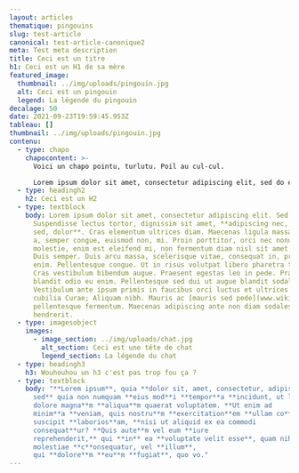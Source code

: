 ```yaml
---
layout: articles
thematique: pingouins
slug: test-article
canonical: test-article-canonique2
meta: Test meta description
title: Ceci est un titre
h1: Ceci est un H1 de sa mère
featured_image:
  thumbnail: ../img/uploads/pingouin.jpg
  alt: Ceci est un pingouin
  legend: La légende du pingouin
decalage: 50
date: 2021-09-23T19:59:45.953Z
tableau: []
thumbnail: ../img/uploads/pingouin.jpg
contenu:
  - type: chapo
    chapocontent: >-
      Voici un chapo pointu, turlutu. Poil au cul-cul.

      Lorem ipsum dolor sit amet, consectetur adipiscing elit, sed do eiusmod tempor incididunt ut labore et dolore magna aliqua. Ut enim ad minim veniam, quis nostrud exercitation ullamco laboris nisi ut aliquip ex ea commodo consequat. Duis aute irure dolor in reprehenderit in voluptate velit esse cillum dolore eu fugiat nulla pariatur. Excepteur sint occaecat cupidatat non proident, sunt in culpa qui officia deserunt mollit anim id est laborum.
  - type: headingh2
    h2: Ceci est un H2
  - type: textblock
    body: Lorem ipsum dolor sit amet, consectetur adipiscing elit. Sed non risus.
      Suspendisse lectus tortor, dignissim sit amet, **adipiscing nec, ultricies
      sed, dolor**. Cras elementum ultrices diam. Maecenas ligula massa, varius
      a, semper congue, euismod non, mi. Proin porttitor, orci nec nonummy
      molestie, enim est eleifend mi, non fermentum diam nisl sit amet erat.
      Duis semper. Duis arcu massa, scelerisque vitae, consequat in, pretium a,
      enim. Pellentesque congue. Ut in risus volutpat libero pharetra tempor.
      Cras vestibulum bibendum augue. Praesent egestas leo in pede. Praesent
      blandit odio eu enim. Pellentesque sed dui ut augue blandit sodales.
      Vestibulum ante ipsum primis in faucibus orci luctus et ultrices posuere
      cubilia Curae; Aliquam nibh. Mauris ac [mauris sed pede](www.wikipedia.fr)
      pellentesque fermentum. Maecenas adipiscing ante non diam sodales
      hendrerit.
  - type: imagesobject
    images:
      - image_section: ../img/uploads/chat.jpg
        alt_section: Ceci est une tête de chat
        legend_section: La légende du chat
  - type: headingh3
    h3: Wouhouhou un h3 c'est pas trop fou ça ?
  - type: textblock
    body: "**Lorem ipsum**, quia **dolor sit, amet, consectetur, adipisci** v**elit,
      sed** quia non numquam **eius mod**i **tempor**a **incidunt, ut labore et
      dolore magna**m **aliqua**m quaerat voluptatem. **Ut enim ad
      minim**a **veniam, quis nostru**m **exercitation**em **ullam co**rporis
      suscipit **laborios**am, **nisi ut aliquid ex ea commodi
      consequat**ur? **Quis aute**m vel eum **iure
      reprehenderit,** qui **in** ea **voluptate velit esse**, quam nihil
      molestiae **c**onsequatur, vel **illum**,
      qui **dolore**m **eu**m **fugiat**, quo vo."
---
```

